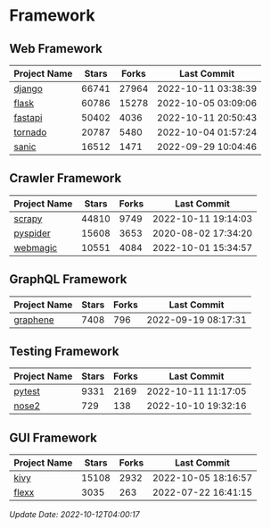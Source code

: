 # Framework

## Web Framework
| Project Name | Stars | Forks | Last Commit |
| ------------ | ----- | ----- | ----------- |
| [django](https://github.com/django/django) | 66741 | 27964 | 2022-10-11 03:38:39 |
| [flask](https://github.com/pallets/flask) | 60786 | 15278 | 2022-10-05 03:09:06 |
| [fastapi](https://github.com/tiangolo/fastapi) | 50402 | 4036 | 2022-10-11 20:50:43 |
| [tornado](https://github.com/tornadoweb/tornado) | 20787 | 5480 | 2022-10-04 01:57:24 |
| [sanic](https://github.com/sanic-org/sanic) | 16512 | 1471 | 2022-09-29 10:04:46 |

## Crawler Framework
| Project Name | Stars | Forks | Last Commit |
| ------------ | ----- | ----- | ----------- |
| [scrapy](https://github.com/scrapy/scrapy) | 44810 | 9749 | 2022-10-11 19:14:03 |
| [pyspider](https://github.com/binux/pyspider) | 15608 | 3653 | 2020-08-02 17:34:20 |
| [webmagic](https://github.com/code4craft/webmagic) | 10551 | 4084 | 2022-10-01 15:34:57 |

## GraphQL Framework
| Project Name | Stars | Forks | Last Commit |
| ------------ | ----- | ----- | ----------- |
| [graphene](https://github.com/graphql-python/graphene) | 7408 | 796 | 2022-09-19 08:17:31 |

## Testing Framework
| Project Name | Stars | Forks | Last Commit |
| ------------ | ----- | ----- | ----------- |
| [pytest](https://github.com/pytest-dev/pytest) | 9331 | 2169 | 2022-10-11 11:17:05 |
| [nose2](https://github.com/nose-devs/nose2) | 729 | 138 | 2022-10-10 19:32:16 |

## GUI Framework
| Project Name | Stars | Forks | Last Commit |
| ------------ | ----- | ----- | ----------- |
| [kivy](https://github.com/kivy/kivy) | 15108 | 2932 | 2022-10-05 18:16:57 |
| [flexx](https://github.com/flexxui/flexx) | 3035 | 263 | 2022-07-22 16:41:15 |

*Update Date: 2022-10-12T04:00:17*